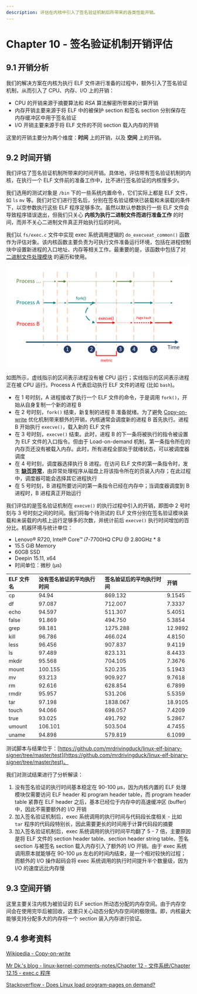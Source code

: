 ```yaml
---
description: 评估在内核中引入了签名验证机制后所带来的各类性能开销。
---
```


# Chapter 10 - 签名验证机制开销评估

## 9.1 开销分析

我们的解决方案在内核为执行 ELF 文件进行准备的过程中，额外引入了签名验证机制，从而引入了 CPU、内存、I/O 上的开销：

* CPU 的开销来源于摘要算法和 _RSA_ 算法解密所带来的计算开销
* 内存开销主要来源于将 ELF 中的被保护 section 和签名 section 分别保存在内存缓冲区中用于签名验证
* I/O 开销主要来源于将 ELF 文件的不同 section 载入内存的开销

这里的开销主要分为两个维度：**时间** 上的开销，以及 **空间** 上的开销。

## 9.2 时间开销

我们评估了签名验证机制所带来的时间开销。具体地，评估带有签名验证机制的内核，在执行一个 ELF 文件前的准备工作中，比不进行签名验证的内核慢多少。

我们选用的测试对象是 `/bin` 下的一些系统内置命令，它们实际上都是 ELF 文件，如 `ls` `mv` 等。我们对它们进行签名后，分别在签名验证模块已装载和未装载的条件下，以空参数执行这些 ELF 程序足够多次。虽然以默认参数执行一些 ELF 文件会导致程序错误退出，但我们只关心 **内核为执行二进制文件而进行准备工作** 的时间，而并不关心二进制文件真正开始执行后的时间。

我们以 `fs/exec.c` 文件中实现 exec 系统调用逻辑的 `do_execveat_common()` 函数作为评估对象。该内核函数主要负责为可执行文件准备运行环境，包括在进程控制块中设置新进程的入口地址、内存等相关工作。最重要的是，该函数中包括了对 [二进制文件处理模块](../group-1-kernel-signature-verification/chapter-1-binary-execution-procedure.md#13-er-jin-zhi-wen-jian-ge-shi-chu-li-cheng-xu-binary-format-handler) 的遍历和使用。

![&#x65F6;&#x95F4;&#x5F00;&#x9500;&#x7684;&#x8861;&#x91CF;&#x6307;&#x6807;](../.gitbook/assets/prev-test-metric.png)

如图所示，虚线指示的区间表示进程没有被 CPU 运行；实线指示的区间表示进程正在被 CPU 运行。Process A 代表启动执行 ELF 文件的进程 \(比如 `bash`\)。

* 在 1 号时刻，A 进程接收了执行一个 ELF 文件的命令，于是调用 `fork()`，开始从自身复制一个新的进程 B
* 在 2 号时刻，`fork()` 结束，新复制的进程 B 准备就绪。为了避免 [Copy-on-write](https://en.wikipedia.org/wiki/Copy_on_write) 优化机制带来额外的开销，内核通常会调度新的进程 B 首先执行。进程 B 开始执行 `execve()`，载入新的 ELF 文件
* 在 3 号时刻，`execve()` 结束。此时，进程 B 的下一条将被执行的指令被设置为 ELF 文件的入口指令。但由于 Load-on-demand 机制，第一条指令所在的内存页还没有被载入内存。此时，所有进程全部处于就绪状态，可以被调度器调度
* 在 4 号时刻，调度器选择执行 B 进程。在访问 ELF 文件的第一条指令时，发生 [**缺页异常**](https://en.wikipedia.org/wiki/Page_fault)，由异常处理程序从磁盘上将该指令所在的页装入内存；在此过程中，调度器可能会选择其它进程执行
* 在 5 号时刻，B 进程所要访问的第一条指令已经在内存中；当调度器调度到 B 进程时，B 进程真正开始运行

我们评估的是签名验证机制在 `execve()` 的执行过程中引入的开销，即图中 2 号时刻与 3 号时刻之间的时间。我们将每个待测试的 ELF 文件分别在签名验证模块装载和未装载的内核上运行足够多的次数，并统计前后 `execve()` 执行时间增加的百分比。机器环境与统计单位：

* Lenovo® R720, Intel® Core™ i7-7700HQ CPU @ 2.80GHz \* 8
* 15.5 GiB Memory
* 60GB SSD
* Deepin 15.11, x64
* 时间单位：微秒 \(μs\)

| ELF 文件名 | 没有签名验证的平均执行时间 | 签名验证后的平均执行时间 | 开销 |
| :--- | :--- | :--- | :--- |
| cp | 94.94 | 869.132 | 9.1545 |
| df | 97.087 | 712.007 | 7.3337 |
| echo | 94.597 | 511.307 | 5.4051 |
| false | 91.869 | 494.750 | 5.3854 |
| grep | 98.181 | 1275.288 | 12.9892 |
| kill | 96.786 | 466.024 | 4.8150 |
| less | 96.456 | 907.837 | 9.4119 |
| ls | 97.489 | 823.131 | 8.4433 |
| mkdir | 95.568 | 704.105 | 7.3676 |
| mount | 100.155 | 520.235 | 5.1943 |
| mv | 93.213 | 909.927 | 9.7618 |
| rm | 92.616 | 628.854 | 6.7899 |
| rmdir | 95.957 | 531.206 | 5.5359 |
| tar | 97.198 | 1838.067 | 18.9105 |
| touch | 94.066 | 698.057 | 7.4209 |
| true | 93.025 | 491.792 | 5.2867 |
| umount | 106.101 | 503.504 | 4.7455 |
| uname | 94.898 | 579.819 | 6.1099 |

测试脚本与结果位于：[https://github.com/mrdrivingduck/linux-elf-binary-signer/tree/master/test](https://github.com/mrdrivingduck/linux-elf-binary-signer/tree/master/test)。

我们对测试结果进行了分析解读：

1. 没有签名验证的执行时间基本稳定在 90-100 μs，因为内核内置的 ELF 处理模块仅需要访问 ELF header 和 program header table，而 program header table 紧靠在 ELF header 之后，基本已经位于内存中的高速缓冲区 \(buffer\) 中，因此不需要额外的 I/O 开销
2. 加入签名验证机制后，exec 系统调用的执行时间与代码段长度相关 - 比如 `tar` 程序的代码段特别长，因此需要更长的时间用于计算代码段的摘要
3. 加入签名验证机制后，exec 系统调用的执行时间平均翻了 5 - 7 倍，主要原因是将 ELF 文件的 section header table、section header string table、签名 section 与被签名 section 载入内存引入了额外的 I/O 开销。由于 exec 系统调用原本就能够在 90-100 μs 左右的时间内结束，是一个相对较快的过程；而额外的 I/O 操作起码会将 exec 系统调用的执行时间提升半个数量级，因为 I/O 的速度远比内存慢

## 9.3 空间开销

这里主要关注内核为被验证的 ELF section 所动态分配的内存空间。由于内存空间会在使用完毕后被回收，这里只关心动态分配内存空间的极限值。即，内核最大能够支持分配多大的内存将一个 section 装入内存进行验证。

## 9.4 参考资料

[Wikipedia - Copy-on-write](https://en.wikipedia.org/wiki/Copy-on-write)

[Mr Dk.'s blog - linux-kernel-comments-notes/Chapter 12 - 文件系统/Chapter 12.15 - exec.c 程序](https://github.com/mrdrivingduck/linux-kernel-comments-notes/blob/master/Chapter%2012%20-%20%E6%96%87%E4%BB%B6%E7%B3%BB%E7%BB%9F/Chapter%2012.15%20-%20exec.c%20%E7%A8%8B%E5%BA%8F.md)

[Stackoverflow - Does Linux load program-pages on demand?](https://stackoverflow.com/questions/19292744/does-linux-load-program-pages-on-demand)

